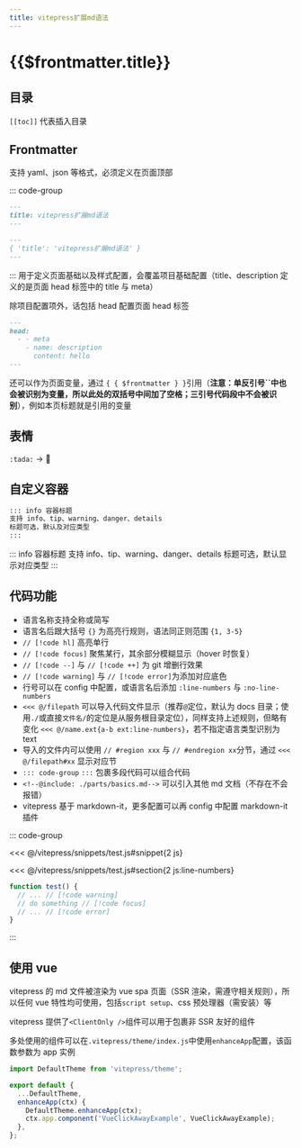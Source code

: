 ```yaml
---
title: vitepress扩展md语法
---
```


# {{$frontmatter.title}}

## 目录

`[[toc]]` 代表插入目录

## Frontmatter

支持 yaml、json 等格式，必须定义在页面顶部

::: code-group

```md
---
title: vitepress扩展md语法
---
```

```md
---
{ 'title': 'vitepress扩展md语法' }
---
```

:::
用于定义页面基础以及样式配置，会覆盖项目基础配置（title、description 定义的是页面 head 标签中的 title 与 meta）

除项目配置项外，话包括 head 配置页面 head 标签

```md
---
head:
  - - meta
    - name: description
      content: hello
---
```

还可以作为页面变量，通过 `{ { $frontmatter } }`引用（**注意：单反引号\`\`中也会被识别为变量，所以此处的双括号中间加了空格；三引号代码段中不会被识别**），例如本页标题就是引用的变量

## 表情

`:tada:` -> :tada:

## 自定义容器

```md
::: info 容器标题
支持 info、tip、warning、danger、details
标题可选，默认及对应类型
:::
```

::: info 容器标题
支持 info、tip、warning、danger、details
标题可选，默认显示对应类型
:::

## 代码功能

- 语言名称支持全称或简写
- 语言名后跟大括号 `{}` 为高亮行规则，语法同正则范围 `{1, 3-5}`
- `// [!code hl]` 高亮单行
- `// [!code focus]` 聚焦某行，其余部分模糊显示（hover 时恢复）
- `// [!code --]` 与 `// [!code ++]` 为 git 增删行效果
- `// [!code warning]` 与 `// [!code error]`为添加对应底色
- 行号可以在 config 中配置，或语言名后添加 `:line-numbers` 与 `:no-line-numbers`
- `<<< @/filepath` 可以导入代码文件显示（推荐`@`定位，默认为 docs 目录；使用`./`或直接`文件名/`的定位是从服务根目录定位），同样支持上述规则，但略有变化 `<<< @/name.ext{a-b ext:line-numbers}`，若不指定语言类型识别为 text
- 导入的文件内可以使用 `// #region xxx` 与 `// #endregion xx`分节，通过 `<<< @/filepath#xx` 显示对应节
- `::: code-group` `:::` 包裹多段代码可以组合代码
- `<!--@include: ./parts/basics.md-->` 可以引入其他 md 文档（不存在不会报错）
- vitepress 基于 markdown-it，更多配置可以再 config 中配置 markdown-it 插件

::: code-group

<<< @/vitepress/snippets/test.js#snippet{2 js}

<<< @/vitepress/snippets/test.js#section{2 js:line-numbers}

```ts
function test() {
  // ... // [!code warning]
  // do something // [!code focus]
  // ... // [!code error]
}
```

:::

## 使用 vue

vitepress 的 md 文件被渲染为 vue spa 页面（SSR 渲染，需遵守相关规则），所以任何 vue 特性均可使用，包括`script setup`、css 预处理器（需安装）等

vitepress 提供了`<ClientOnly />`组件可以用于包裹非 SSR 友好的组件

多处使用的组件可以在`.vitepress/theme/index.js`中使用`enhanceApp`配置，该函数参数为 app 实例

```js
import DefaultTheme from 'vitepress/theme';

export default {
  ...DefaultTheme,
  enhanceApp(ctx) {
    DefaultTheme.enhanceApp(ctx);
    ctx.app.component('VueClickAwayExample', VueClickAwayExample);
  },
};
```
